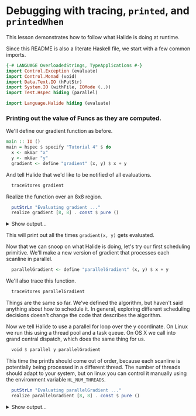 # Debugging with tracing, `printed`, and `printedWhen`

This lesson demonstrates how to follow what Halide is doing at runtime.

Since this README is also a literate Haskell file, we start with a few common imports.

```haskell
{-# LANGUAGE OverloadedStrings, TypeApplications #-}
import Control.Exception (evaluate)
import Control.Monad (void)
import Data.Text.IO (hPutStr)
import System.IO (withFile, IOMode (..))
import Test.Hspec hiding (parallel)

import Language.Halide hiding (evaluate)
```

### Printing out the value of Funcs as they are computed.

We'll define our gradient function as before.

```haskell
main :: IO ()
main = hspec $ specify "Tutorial 4" $ do
  x <- mkVar "x"
  y <- mkVar "y"
  gradient <- define "gradient" (x, y) $ x + y
```

And tell Halide that we'd like to be notified of all evaluations.

```haskell
  traceStores gradient
```

Realize the function over an 8x8 region.

```haskell
  putStrLn "Evaluating gradient ..."
  realize gradient [8, 8] . const $ pure ()
```

<details>
<summary>Show output...</summary>

```
Begin pipeline gradient.0()
Tag gradient.0() tag = "func_type_and_dim: 1 0 32 1 2 0 8 0 8"
Store gradient.0(0, 0) = 0
Store gradient.0(1, 0) = 1
Store gradient.0(2, 0) = 2
Store gradient.0(3, 0) = 3
Store gradient.0(4, 0) = 4
Store gradient.0(5, 0) = 5
Store gradient.0(6, 0) = 6
Store gradient.0(7, 0) = 7
Store gradient.0(0, 1) = 1
Store gradient.0(1, 1) = 2
Store gradient.0(2, 1) = 3
Store gradient.0(3, 1) = 4
Store gradient.0(4, 1) = 5
Store gradient.0(5, 1) = 6
Store gradient.0(6, 1) = 7
Store gradient.0(7, 1) = 8
Store gradient.0(0, 2) = 2
Store gradient.0(1, 2) = 3
Store gradient.0(2, 2) = 4
Store gradient.0(3, 2) = 5
Store gradient.0(4, 2) = 6
Store gradient.0(5, 2) = 7
Store gradient.0(6, 2) = 8
Store gradient.0(7, 2) = 9
Store gradient.0(0, 3) = 3
Store gradient.0(1, 3) = 4
Store gradient.0(2, 3) = 5
Store gradient.0(3, 3) = 6
Store gradient.0(4, 3) = 7
Store gradient.0(5, 3) = 8
Store gradient.0(6, 3) = 9
Store gradient.0(7, 3) = 10
Store gradient.0(0, 4) = 4
Store gradient.0(1, 4) = 5
Store gradient.0(2, 4) = 6
Store gradient.0(3, 4) = 7
Store gradient.0(4, 4) = 8
Store gradient.0(5, 4) = 9
Store gradient.0(6, 4) = 10
Store gradient.0(7, 4) = 11
Store gradient.0(0, 5) = 5
Store gradient.0(1, 5) = 6
Store gradient.0(2, 5) = 7
Store gradient.0(3, 5) = 8
Store gradient.0(4, 5) = 9
Store gradient.0(5, 5) = 10
Store gradient.0(6, 5) = 11
Store gradient.0(7, 5) = 12
Store gradient.0(0, 6) = 6
Store gradient.0(1, 6) = 7
Store gradient.0(2, 6) = 8
Store gradient.0(3, 6) = 9
Store gradient.0(4, 6) = 10
Store gradient.0(5, 6) = 11
Store gradient.0(6, 6) = 12
Store gradient.0(7, 6) = 13
Store gradient.0(0, 7) = 7
Store gradient.0(1, 7) = 8
Store gradient.0(2, 7) = 9
Store gradient.0(3, 7) = 10
Store gradient.0(4, 7) = 11
Store gradient.0(5, 7) = 12
Store gradient.0(6, 7) = 13
Store gradient.0(7, 7) = 14
End pipeline gradient.0()
```

</details>

This will print out all the times `gradient(x, y)` gets evaluated.

Now that we can snoop on what Halide is doing, let's try our first scheduling
primitive. We'll make a new version of gradient that processes each scanline in
parallel.

```haskell
  parallelGradient <- define "parallelGradient" (x, y) $ x + y
```

We'll also trace this function.

```haskell
  traceStores parallelGradient
```

Things are the same so far. We've defined the algorithm, but haven't said
anything about how to schedule it. In general, exploring different scheduling
decisions doesn't change the code that describes the algorithm.

Now we tell Halide to use a parallel for loop over the y coordinate. On Linux
we run this using a thread pool and a task queue. On OS X we call into grand
central dispatch, which does the same thing for us.

```haskell
  void $ parallel y parallelGradient
```

This time the printfs should come out of order, because each scanline is
potentially being processed in a different thread. The number of threads should
adapt to your system, but on linux you can control it manually using the
environment variable `HL_NUM_THREADS`.

```haskell
  putStrLn "Evaluating parallelGradient ..."
  realize parallelGradient [8, 8] . const $ pure ()
```

<details>
<summary>Show output...</summary>

```
Evaluating parallelGradient ...
Begin pipeline parallelGradient.0()
Tag parallelGradient.0() tag = "func_type_and_dim: 1 0 32 1 2 0 8 0 8"
Store parallelGradient.0(0, 0) = 0
Store parallelGradient.0(1, 0) = 1
Store parallelGradient.0(2, 0) = 2
Store parallelGradient.0(3, 0) = 3
Store parallelGradient.0(4, 0) = 4
Store parallelGradient.0(5, 0) = 5
Store parallelGradient.0(6, 0) = 6
Store parallelGradient.0(7, 0) = 7
Store parallelGradient.0(0, 4) = 4
Store parallelGradient.0(1, 4) = 5
Store parallelGradient.0(2, 4) = 6
Store parallelGradient.0(3, 4) = 7
Store parallelGradient.0(4, 4) = 8
Store parallelGradient.0(5, 4) = 9
Store parallelGradient.0(6, 4) = 10
Store parallelGradient.0(7, 4) = 11
Store parallelGradient.0(0, 3) = 3
Store parallelGradient.0(1, 3) = 4
Store parallelGradient.0(2, 3) = 5
Store parallelGradient.0(3, 3) = 6
Store parallelGradient.0(4, 3) = 7
Store parallelGradient.0(5, 3) = 8
Store parallelGradient.0(6, 3) = 9
Store parallelGradient.0(7, 3) = 10
Store parallelGradient.0(0, 7) = 7
Store parallelGradient.0(0, 5) = 5
Store parallelGradient.0(0, 6) = 6
Store parallelGradient.0(1, 7) = 8
Store parallelGradient.0(1, 5) = 6
Store parallelGradient.0(2, 5) = 7
Store parallelGradient.0(1, 6) = 7
Store parallelGradient.0(2, 7) = 9
Store parallelGradient.0(3, 5) = 8
Store parallelGradient.0(2, 6) = 8
Store parallelGradient.0(3, 7) = 10
Store parallelGradient.0(4, 5) = 9
Store parallelGradient.0(4, 7) = 11
Store parallelGradient.0(5, 5) = 10
Store parallelGradient.0(3, 6) = 9
Store parallelGradient.0(5, 7) = 12
Store parallelGradient.0(6, 5) = 11
Store parallelGradient.0(4, 6) = 10
Store parallelGradient.0(6, 7) = 13
Store parallelGradient.0(5, 6) = 11
Store parallelGradient.0(7, 5) = 12
Store parallelGradient.0(7, 7) = 14
Store parallelGradient.0(6, 6) = 12
Store parallelGradient.0(7, 6) = 13
Store parallelGradient.0(0, 1) = 1
Store parallelGradient.0(1, 1) = 2
Store parallelGradient.0(2, 1) = 3
Store parallelGradient.0(3, 1) = 4
Store parallelGradient.0(4, 1) = 5
Store parallelGradient.0(5, 1) = 6
Store parallelGradient.0(6, 1) = 7
Store parallelGradient.0(7, 1) = 8
Store parallelGradient.0(0, 2) = 2
Store parallelGradient.0(1, 2) = 3
Store parallelGradient.0(2, 2) = 4
Store parallelGradient.0(3, 2) = 5
Store parallelGradient.0(4, 2) = 6
Store parallelGradient.0(5, 2) = 7
Store parallelGradient.0(6, 2) = 8
Store parallelGradient.0(7, 2) = 9
End pipeline parallelGradient.0()
```

</details>
